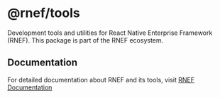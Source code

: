 # @rnef/tools

Development tools and utilities for React Native Enterprise Framework (RNEF). This package is part of the RNEF ecosystem.

## Documentation

For detailed documentation about RNEF and its tools, visit [RNEF Documentation](https://rnef.dev)

